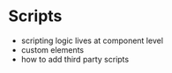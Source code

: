 # Scripts

- scripting logic lives at component level
- custom elements
- how to add third party scripts

